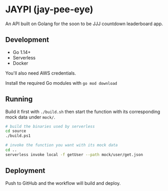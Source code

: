 # JAYPI (jay-pee-eye)

An API built on Golang for the soon to be JJJ countdown leaderboard app.

## Development

  - Go 1.14+
  - Serverless
  - Docker

You'll also need AWS credentials.

Install the required Go modules with `go mod download`

## Running

Build it first with `./build.sh` then start the function with its corresponding mock data under `mock/`.

```bash
# build the binaries used by serverless
cd source
./build.ps1

# invoke the function you want with its mock data
cd ..
serverless invoke local -f getUser --path mock/user/get.json
```

## Deployment

Push to GitHub and the workflow will build and deploy.
